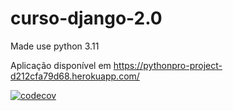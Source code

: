 # curso-django-2.0

Made use python 3.11

Aplicação disponível em https://pythonpro-project-d212cfa79d68.herokuapp.com/

[![codecov](https://codecov.io/gh/AruGarcia/curso-django-2.0/branch/main/graph/badge.svg?token=IO77OWW680)](https://codecov.io/gh/AruGarcia/curso-django-2.0)